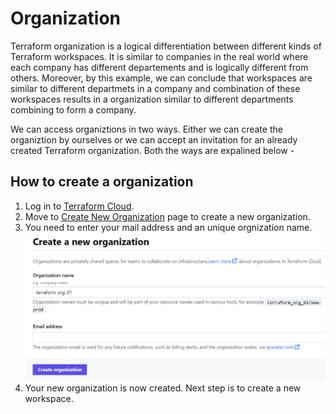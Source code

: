 # Organization

Terraform organization is a logical differentiation between different kinds of Terraform workspaces. It is similar to companies in the real world where each company has different departements and is logically different from others. Moreover, by this example, we can conclude that workspaces are similar to different departmets in a company and combination of these workspaces results in a organization similar to different departments combining to form a company.

We can access organiztions in two ways. Either we can create the organiztion by ourselves or we can accept an invitation for an already created Terraform organization. Both the ways are expalined below -

## How to create a organization
1. Log in to [Terraform Cloud](https://app.terraform.io).
2. Move to [Create New Organization](https://app.terraform.io/app/organizations/new) page to create a new organization.
3. You need to enter your mail address and an unique orgnization name. ![Create New Organization](../images/create_new_organization.png)
4. Your new organization is now created. Next step is to create a new workspace.